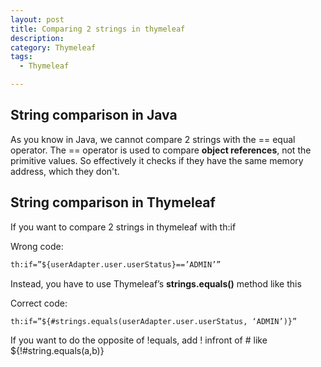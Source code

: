 ```yaml
---
layout: post
title: Comparing 2 strings in thymeleaf
description: 
category: Thymeleaf
tags:
  - Thymeleaf

---
```


## String comparison in Java
As you know in Java, we cannot compare 2 strings with the == equal operator.
The == operator is used to compare **object references**, not the primitive
values. So effectively it checks if they have the same memory address, which
they don't.

## String comparison in Thymeleaf
If you want to compare 2 strings in thymeleaf with th:if

Wrong code:
```html
th:if=”${userAdapter.user.userStatus}==’ADMIN’”
```


Instead, you have to use Thymeleaf’s **strings.equals()** method like this

Correct code:
```html
th:if=”${#strings.equals(userAdapter.user.userStatus, ‘ADMIN’)}”
```

If you want to do the opposite of !equals, add ! infront of # like
${!#string.equals(a,b)}




